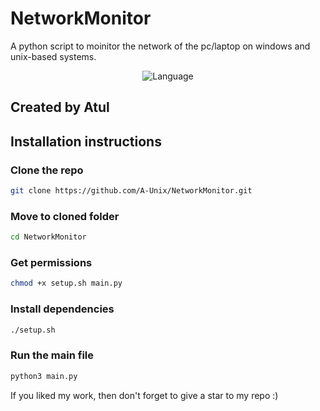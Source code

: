# NetworkMonitor
 A python script to moinitor the network of the pc/laptop on windows and unix-based systems.

<p align="center">
  <img src="https://img.shields.io/badge/Language-Python/Bash-yellow" alt="Language" />
</p>

## Created by Atul

## Installation instructions
 ### Clone the repo
  ```bash
  git clone https://github.com/A-Unix/NetworkMonitor.git
  ```
 ### Move to cloned folder
 ```bash
 cd NetworkMonitor
 ```
 ### Get permissions
  ```bash
  chmod +x setup.sh main.py
  ```
 ### Install dependencies
  ```bash
  ./setup.sh
  ```
 ### Run the main file
  ```bash
  python3 main.py
  ```
If you liked my work, then don't forget to give a star to my repo :)